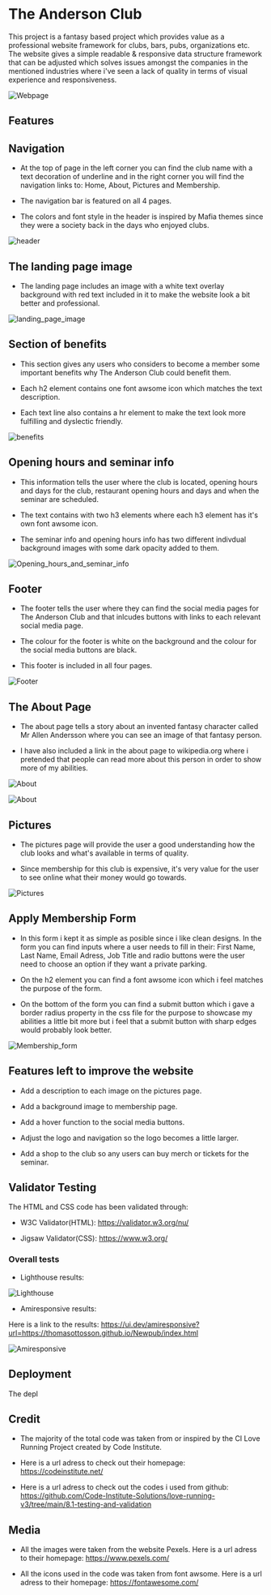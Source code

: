 # The Anderson Club

This project is a fantasy based project which provides value as a professional website framework
for clubs, bars, pubs, organizations etc. The website gives a simple readable & responsive data structure framework that can be adjusted which solves issues amongst the companies in the mentioned industries where i've seen a lack of quality in terms of visual experience and responsiveness.

![Webpage](./assets/images/amiresponsive11.webp)

## Features



## Navigation

* At the top of page in the left corner you can find the club name with a text decoration of underline and in the right corner you will find the navigation links to: Home, About, Pictures and Membership.

* The navigation bar is featured on all 4 pages.

* The colors and font style in the header is inspired by Mafia themes since they were a society back in the days who enjoyed clubs.

![header](./assets/images/header.webp)

## The landing page image

* The landing page includes an image with a white text overlay background with red text included in it to make the website look a bit better and professional.


![landing_page_image](./assets/images/landingpageimage%201.webp)

## Section of benefits

* This section gives any users who considers to become a member some important benefits why The Anderson Club could benefit them.

* Each h2 element contains one font awsome icon which matches the text description.

* Each text line also contains a hr element to make the text look more fulfilling and dyslectic friendly.

![benefits](./assets/images/maincontent.png)

## Opening hours and seminar info

* This information tells the user where the club is located, opening hours and days for the club, restaurant opening hours and days and when the seminar are scheduled.

* The text contains with two h3 elements where each h3 element has it's own font awsome icon.

* The seminar info and opening hours info has two different indivdual background images with some dark opacity added to them.

![Opening_hours_and_seminar_info](./assets/images/openinghours_and_seminar-info.webp)

## Footer

* The footer tells the user where they can find the social media pages for The Anderson Club and that inlcudes buttons with links to each relevant social media page. 

* The colour for the footer is white on the background and the colour for the social media buttons are black.

* This footer is included in all four pages.

![Footer](./assets/images/footer.webp)

## The About Page

* The about page tells a story about an invented fantasy character called Mr Allen Andersson where you can see an image of that fantasy person.

* I have also included a link in the about page to wikipedia.org where i pretended that people can read more about this person in order to show more of my abilities.

![About](./assets/images/aboutpage.webp)

![About](./assets/images/about2page.webp)

## Pictures

* The pictures page will provide the user a good understanding how the club looks and what's available in terms of quality.

* Since membership for this club is expensive, it's very value for the user to see online what their money would go towards.

![Pictures](./assets/images/pictures.webp)

## Apply Membership Form

* In this form i kept it as simple as posible since i like clean designs. In the form you can find inputs where a user needs to fill in their: First Name, Last Name, Email Adress, Job Title and radio buttons were the user need to choose an option if they want a private parking.

* On the h2 element you can find a font awsome icon which i feel matches the purpose of the form.

* On the bottom of the form you can find a submit button which i gave a border radius property in the css file for the purpose to showcase my abilities a little bit more but i feel that a submit button with sharp edges would probably look better.

![Membership_form](./assets/images/membership%20form.webp)

## Features left to improve the website

* Add a description to each image on the pictures page.

* Add a background image to membership page.

* Add a hover function to the social media buttons.

* Adjust the logo and navigation so the logo becomes a little larger.

* Add a shop to the club so any users can buy merch or tickets for the seminar.

## Validator Testing 

The HTML and CSS code has been validated through:

* W3C Validator(HTML): https://validator.w3.org/nu/ 

* Jigsaw Validator(CSS): https://www.w3.org/

### Overall tests

* Lighthouse results: 

![Lighthouse](./assets/images/lighthouse.webp)

* Amiresponsive results: 

Here is a link to the results: https://ui.dev/amiresponsive?url=https://thomasottosson.github.io/Newpub/index.html

![Amiresponsive](./assets/images/amiresponsive11.webp)

## Deployment

The depl

## Credit

* The majority of the total code was taken from or inspired by the CI Love Running Project created by Code Institute. 

* Here is a url adress to check out their homepage: https://codeinstitute.net/

* Here is a url adress to check out the codes i used from github: https://github.com/Code-Institute-Solutions/love-running-v3/tree/main/8.1-testing-and-validation

## Media

* All the images were taken from the website Pexels. Here is a url adress to their homepage: https://www.pexels.com/

* All the icons used in the code was taken from font awsome. Here is a url adress to their homepage: https://fontawesome.com/ 


